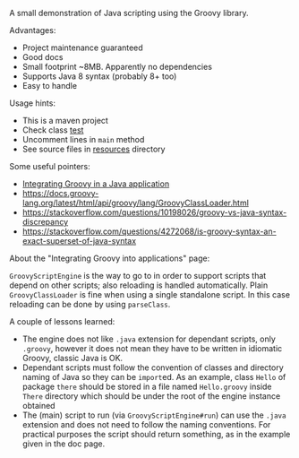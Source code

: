 A small demonstration of Java scripting using the Groovy library.

Advantages:

- Project maintenance guaranteed
- Good docs
- Small footprint ~8MB. Apparently no dependencies
- Supports Java 8 syntax (probably 8+ too)
- Easy to handle

Usage hints:

- This is a maven project 
- Check class [test](./src/main/java/io/jans/groovypoc/test.java) 
- Uncomment lines in `main` method
- See source files in [resources](./src/main/resources) directory

Some useful pointers:

- [Integrating Groovy in a Java application](https://docs.groovy-lang.org/latest/html/documentation/guide-integrating.html)
- https://docs.groovy-lang.org/latest/html/api/groovy/lang/GroovyClassLoader.html
- https://stackoverflow.com/questions/10198026/groovy-vs-java-syntax-discrepancy
- https://stackoverflow.com/questions/4272068/is-groovy-syntax-an-exact-superset-of-java-syntax

About the "Integrating Groovy into applications" page:

`GroovyScriptEngine` is the way to go to in order to support scripts that depend on other scripts; also 
reloading is handled automatically. Plain `GroovyClassLoader` is fine when using a single standalone script. In this case reloading can be done by using `parseClass`.

A couple of lessons learned:

- The engine does not like `.java` extension for dependant scripts, only `.groovy`, however it does not mean they have to be written in idiomatic Groovy, classic Java is OK. 
- Dependant scripts must follow the convention of classes and directory naming of Java so they can be `import`ed. As an example, class `Hello` of package `there` should be stored in a file named `Hello.groovy` inside `There` directory which should be under the root of the engine instance obtained
- The (main) script to run (via `GroovyScriptEngine#run`) can use the `.java` extension and does not need to follow the naming conventions. For practical purposes the script should return something, as in the example given in the doc page.
